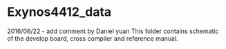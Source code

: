 # Exynos4412_data
2016/06/22 - add comment by Daniel yuan
This folder contains schematic of the develop board, cross compiler and reference manual. 
